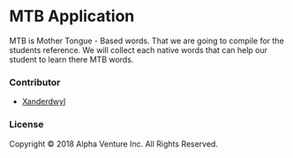 # MTB Application

MTB is Mother Tongue - Based words. That we are going to compile for the students reference. We will collect each native words that can help our student to learn there MTB words.

### Contributor

- [Xanderdwyl](https://github.com/XanderDwyl)

### License

Copyright © 2018 Alpha Venture Inc. All Rights Reserved.
